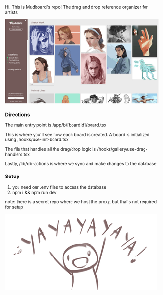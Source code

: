 Hi. This is Mudboard's repo! The drag and drop reference organizer for artists.

![Mudboard Screenshot](./public/screenshot.png)

### Directions

The main entry point is /app/b/\[boardId\]/board.tsx

This is where you'll see how each board is created. A board is initialized using /hooks/use-init-board.tsx

The file that handles all the drag/drop logic is
/hooks/gallery/use-drag-handlers.tsx

<!-- /hooks/use-import-images.tsx is also of note. It's what happens when you drop in an image from outside the app. -->

Lastly, /lib/db-actions is where we sync and make changes to the database

### Setup

1. you need our .env files to access the database
2. npm i && npm run dev

note: there is a secret repo where we host the proxy, but that's not required for setup

![YAY](./public/yaya.png)
